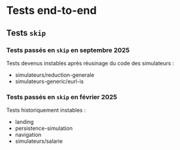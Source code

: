 # Tests end-to-end

## Tests `skip`

### Tests passés en `skip` en septembre 2025

Tests devenus instables après réusinage du code des simulateurs :

- simulateurs/reduction-generale
- simulateurs-generic/eurl-is

### Tests passés en `skip` en février 2025

Tests historiquement instables :

- landing
- persistence-simulation
- navigation
- simulateurs/salarie
